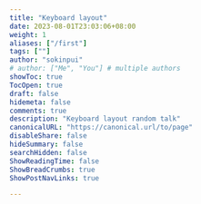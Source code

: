 ```yaml
---
title: "Keyboard layout"
date: 2023-08-01T23:03:06+08:00
weight: 1
aliases: ["/first"]
tags: [""]
author: "sokinpui"
# author: ["Me", "You"] # multiple authors
showToc: true
TocOpen: true
draft: false
hidemeta: false
comments: true
description: "Keyboard layout random talk"
canonicalURL: "https://canonical.url/to/page"
disableShare: false
hideSummary: false
searchHidden: false
ShowReadingTime: false
ShowBreadCrumbs: true
ShowPostNavLinks: true

---
```

